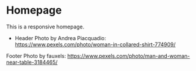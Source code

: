 # Homepage

This is a responsive homepage.

- Header Photo by Andrea Piacquadio: <https://www.pexels.com/photo/woman-in-collared-shirt-774909/>

Footer Photo by fauxels: <https://www.pexels.com/photo/man-and-woman-near-table-3184465/>
